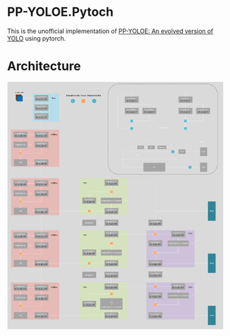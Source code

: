 # PP-YOLOE.Pytoch
This is the unofficial implementation of [PP-YOLOE: An evolved version of YOLO](https://arxiv.org/abs/2203.16250) using pytorch.

# Architecture

![ppyoloe](ppyoloe.png)
